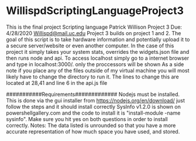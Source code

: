 # WillispdScriptingLanguageProject3
This is the final project Scripting language
Patrick Willison
Project 3
Due: 4/28/2020
Willispd@mail.uc.edu 
Project 3 builds on project 1 and 2. The goal of this script is to take hardware information and potentially upload it to a secure server/website or even another computer. In the case of this project it simply takes your system stats, overrides the widgets.json file and then runs node and api. To access localhost simply go to a internet browser and type in localhost:3000/. only the proccessors will be shown
As a side note if you place any of the files outside of my virtual machine you will most likely have to change the directory to run it. The lines to change this are located at 28,41 and line 6 in the api.js file


###########Requirements#############
Nodejs must be installed. This is done via the gui installer from https://nodejs.org/en/download/ just follow the steps and it should install correctly
SysInfo v1.2.0 is shown on powershellgallery.com and the code to install it is "install-module -name sysinfo". Make sure you hit yes on both questions in order to install correctly.
Notes: The data listed is unrounded so that you have a more accurate representation of how much space you have used, and stored.
